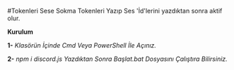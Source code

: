 #Tokenleri Sese Sokma
Tokenleri Yazıp Ses 'İd'lerini yazdıktan sonra aktif olur. 

**Kurulum**

**1-** *Klasörün İçinde Cmd Veya PowerShell İle Açınız.*

**2-** *npm i discord.js Yazdıktan Sonra Başlat.bat Dosyasını Çalıştıra Bilirsiniz.*
